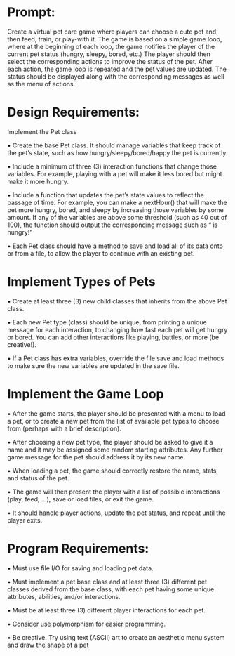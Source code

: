 # Prompt:
Create a virtual pet care game where players can choose a cute pet and then feed, train, or play-with
it. The game is based on a simple game loop, where at the beginning of each loop, the game
notifies the player of the current pet status (hungry, sleepy, bored, etc.) The player should then
select the corresponding actions to improve the status of the pet. After each action, the game loop
is repeated and the pet values are updated. The status should be displayed along with the
corresponding messages as well as the menu of actions.

# Design Requirements:
Implement the Pet class

• Create the base Pet class. It should manage variables that keep track of the pet’s state, such as
how hungry/sleepy/bored/happy the pet is currently.

• Include a minimum of three (3) interaction functions that change those variables. For example,
playing with a pet will make it less bored but might make it more hungry.

• Include a function that updates the pet’s state values to reflect the passage of time. For
example, you can make a nextHour() that will make the pet more hungry, bored, and sleepy by
increasing those variables by some amount. If any of the variables are above some threshold
(such as 40 out of 100), the function should output the corresponding message such as “<Pet
name> is hungry!”
  
• Each Pet class should have a method to save and load all of its data onto or from a file, to allow
the player to continue with an existing pet.

# Implement Types of Pets
• Create at least three (3) new child classes that inherits from the above Pet class.
  
• Each new Pet type (class) should be unique, from printing a unique message for each
interaction, to changing how fast each pet will get hungry or bored. You can add other
interactions like playing, battles, or more (be creative!).
  
• If a Pet class has extra variables, override the file save and load methods to make sure the new
variables are updated in the save file.
  
# Implement the Game Loop
• After the game starts, the player should be presented with a menu to load a pet, or to create a
new pet from the list of available pet types to choose from (perhaps with a brief description).
  
• After choosing a new pet type, the player should be asked to give it a name and it may be
assigned some random starting attributes. Any further game message for the pet should address it
by its new name.
  
• When loading a pet, the game should correctly restore the name, stats, and status of the pet.
  
• The game will then present the player with a list of possible interactions (play, feed, …), save
or load files, or exit the game.
  
• It should handle player actions, update the pet status, and repeat until the player exits.
  
# Program Requirements:
  
• Must use file I/O for saving and loading pet data.
  
• Must implement a pet base class and at least three (3) different pet classes derived from the base
class, with each pet having some unique attributes, abilities, and/or interactions.
  
• Must be at least three (3) different player interactions for each pet.
  
• Consider use polymorphism for easier programming.
 
• Be creative. Try using text (ASCII) art to create an aesthetic menu system and draw the shape
of a pet
